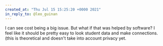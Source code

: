 ```yaml
---
created_at: "Thu Jul 15 15:25:20 +0000 2021"
in_reply_to: @leo_guinan
---
```


I can see cost being a big issue. But what if that was helped by software? I feel like it should be pretty easy to look student data and make connections. (this is theoretical and doesn't take into account privacy yet.